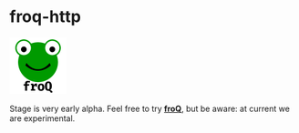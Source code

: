 # froq-http

<img src="froq.png" width="100" alt="froQ logo" />

Stage is very early alpha. Feel free to try **[froQ](https://github.com/DaAitch/froq)**, but be aware: at current we are experimental.
